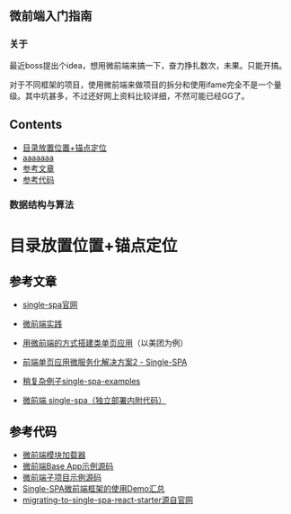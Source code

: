 ## 微前端入门指南

### 关于

最近boss提出个idea，想用微前端来搞一下，奋力挣扎数次，未果。只能开搞。

对于不同框架的项目，使用微前端来做项目的拆分和使用ifame完全不是一个量级。其中坑甚多，不过还好网上资料比较详细，不然可能已经GG了。

## Contents

- [目录放置位置+锚点定位](#test)
- [aaaaaaa](https://github.com/stormzhang/android-interview-questions-cn#java-核心)
- [参考文章](#title9)
- [参考代码](#title10)

### 数据结构与算法

> 
>   













# <a id="test">目录放置位置+锚点定位</a>



## <a id="title9"><font color="black">参考文章</font></a>

- [single-spa官网](https://single-spa.js.org/)

- [微前端实践](https://juejin.im/post/5cadd7835188251b2f3a4bb0)

- [用微前端的方式搭建类单页应用](https://www.cnblogs.com/meituantech/p/9604591.html)（以美团为例）

- [前端单页应用微服务化解决方案2 - Single-SPA](https://juejin.im/post/5ba057695188255c953821c6)

- [稍复杂例子single-spa-examples](https://github.com/CanopyTax/single-spa-examples.git)

- [微前端 single-spa（独立部署内附代码）](https://juejin.im/post/5d3925615188257f3850de5a)

  

## <a id="title10"><font color="black">参考代码</font></a>

- [微前端模块加载器](https://link.juejin.im/?target=https%3A%2F%2Fgithub.com%2FFantasy9527%2Flotus-scaffold-micro-frontend-portal)
- [微前端Base App示例源码](https://link.juejin.im/?target=https%3A%2F%2Fgithub.com%2FFantasy9527%2Fmicrofrontend-base-demo)
- [微前端子项目示例源码](https://link.juejin.im/?target=https%3A%2F%2Fgithub.com%2FFantasy9527%2Fmicrofrontend-submodule-demo)
- [Single-SPA微前端框架的使用Demo汇总](https://alili.tech/archive/22975f44/)
- [migrating-to-single-spa-react-starter源自官网](https://github.com/alocke12992/migrating-to-single-spa-react-starter)
